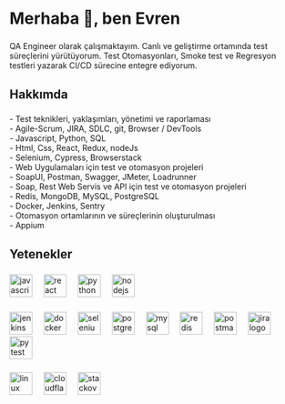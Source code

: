 <h1 align="left">Merhaba 👋, ben Evren</h1>

###

<p align="left">QA Engineer olarak çalışmaktayım. Canlı ve geliştirme ortamında test süreçlerini yürütüyorum. Test Otomasyonları, Smoke test ve Regresyon testleri yazarak CI/CD sürecine entegre ediyorum. </p>

###

<h2 align="left">Hakkımda</h2>

###

<p align="left">
  -  Test teknikleri, yaklaşımları, yönetimi ve raporlaması
  <br>
  - Agile-Scrum, JIRA, SDLC, git, Browser / DevTools
  <br>
  - Javascript, Python, SQL
  <br>
  - Html, Css, React, Redux, nodeJs
  <br>
  - Selenium, Cypress, Browserstack
  <br>
  - Web Uygulamaları için test ve otomasyon projeleri
  <br>
  - SoapUI, Postman, Swagger, JMeter, Loadrunner
  <br>
  - Soap, Rest Web Servis ve API için test ve otomasyon projeleri
  <br>
  - Redis, MongoDB, MySQL, PostgreSQL
  <br>
  - Docker, Jenkins, Sentry
  <br>
  - Otomasyon ortamlarının ve süreçlerinin oluşturulması
  <br>
  - Appium </p>

###

<h2 align="left">Yetenekler</h2>

###

<div align="left">
  <img src="https://cdn.jsdelivr.net/gh/devicons/devicon/icons/javascript/javascript-original.svg" height="40" alt="javascript logo"  />
  <img width="12" />
  <img src="https://cdn.jsdelivr.net/gh/devicons/devicon/icons/react/react-original.svg" height="40" alt="react logo"  />
  <img width="12" />
  <img src="https://skillicons.dev/icons?i=py" height="40" alt="python logo"  />
  <img width="12" />
  <img src="https://cdn.jsdelivr.net/gh/devicons/devicon/icons/nodejs/nodejs-original.svg" height="40" alt="nodejs logo"  />
</div>

###

<div align="left">
  <img src="https://skillicons.dev/icons?i=jenkins" height="40" alt="jenkins logo"  />
  <img width="12" />
  <img src="https://cdn.jsdelivr.net/gh/devicons/devicon/icons/docker/docker-original.svg" height="40" alt="docker logo"  />
  <img width="12" />
  <img src="https://cdn.simpleicons.org/selenium/43B02A" height="40" alt="selenium logo"  />
  <img width="12" />
  <img src="https://cdn.jsdelivr.net/gh/devicons/devicon/icons/postgresql/postgresql-original.svg" height="40" alt="postgresql logo"  />
  <img width="12" />
  <img src="https://cdn.jsdelivr.net/gh/devicons/devicon/icons/mysql/mysql-original.svg" height="40" alt="mysql logo"  />
  <img width="12" />
  <img src="https://cdn.jsdelivr.net/gh/devicons/devicon/icons/redis/redis-original.svg" height="40" alt="redis logo"  />
  <img width="12" />
  <img src="https://skillicons.dev/icons?i=postman" height="40" alt="postman logo"  />
  <img width="12" />
  <img src="https://cdn.jsdelivr.net/gh/devicons/devicon/icons/jira/jira-original.svg" height="40" alt="jira logo"  />
  <img width="12" />
  <img src="https://cdn.simpleicons.org/pytest/0A9EDC" height="40" alt="pytest logo"  />
</div>

###

<div align="left">
  <img src="https://cdn.jsdelivr.net/gh/devicons/devicon/icons/linux/linux-original.svg" height="40" alt="linux logo"  />
  <img width="12" />
  <img src="https://skillicons.dev/icons?i=cloudflare" height="40" alt="cloudflare logo"  />
  <img width="12" />
  <img src="https://skillicons.dev/icons?i=stackoverflow" height="40" alt="stackoverflow logo"  />
</div>

###
